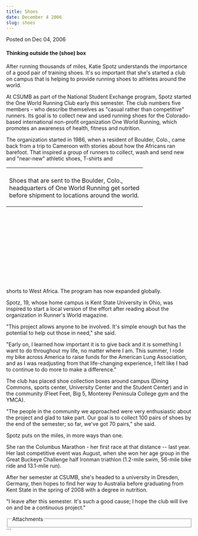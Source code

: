 ```yaml
---
title: Shoes
date: December 4 2006
slug: shoes
---
```


 
<span class="date">Posted on Dec 04, 2006 </span>
<h4>Thinking outside the (shoe) box</h4>
<p>
  After running thousands of miles, Katie Spotz understands the importance of a
  good pair of training shoes. It&apos;s so important that she&apos;s started a
  club on campus that is helping to provide running shoes to athletes around the
  world.
</p>
<p>
  At CSUMB as part of the National Student Exchange program, Spotz started the
  One World Running Club early this semester. The club numbers five members -
  who describe themselves as &quot;casual rather than competitive&quot; runners.
  Its goal is to collect new and used running shoes for the Colorado-based
  international non-profit organization One World Running, which promotes an
  awareness of health, fitness and nutrition.
</p>
<p>
  The organization started in 1986, when a resident of Boulder, Colo., came back
  from a trip to Cameroon with stories about how the Africans ran barefoot. That
  inspired a group of runners to collect, wash and send new and
  &quot;near-new&quot; athletic shoes, T-shirts and
</p>
<table style="width:370px; height:309px">
  <tr class="odd">
    <td />
  </tr>
  <tr class="even">
    <td>
      <p>
        Shoes that are sent to the Boulder, Colo., headquarters of One World
        Running get sorted before shipment to locations around the world.
      </p>
    </td>
  </tr>
</table>
shorts to West Africa. The program has now expanded globally.
<p>
  Spotz, 19, whose home campus is Kent State University in Ohio, was inspired to
  start a local version of the effort after reading about the organization in
  Runner&apos;s World magazine.
</p>
<p>
  &quot;This project allows anyone to be involved. It&apos;s simple enough but
  has the potential to help out those in need,&quot; she said.
</p>
<p>
  &quot;Early on, I learned how important it is to give back and it is something
  I want to do throughout my life, no matter where I am. This summer, I rode my
  bike across America to raise funds for the American Lung Association, and as I
  was readjusting from that life-changing experience, I felt like I had to
  continue to do more to make a difference.&quot;
</p>
<p>
  The club has placed shoe collection boxes around campus (Dining Commons,
  sports center, University Center and the Student Center) and in the community
  (Fleet Feet, Big 5, Monterey Peninsula College gym and the YMCA).
</p>
<p>
  &quot;The people in the community we approached were very enthusiastic about
  the project and glad to take part. Our goal is to collect 100 pairs of shoes
  by the end of the semester; so far, we&apos;ve got 70 pairs,&quot; she said.
</p>
<p>Spotz puts on the miles, in more ways than one.</p>
<p>
  She ran the Columbus Marathon - her first race at that distance -- last year.
  Her last competitive event was August, when she won her age group in the Great
  Buckeye Challenge half Ironman triathlon (1.2-mile swim, 56-mile bike ride and
  13.1-mile run).
</p>
<p>
  After her semester at CSUMB, she&apos;s headed to a university in Dresden,
  Germany, then hopes to find her way to Australia before graduating from Kent
  State in the spring of 2008 with a degree in nutrition.
</p>
<p>
  &quot;I leave after this semester. It&apos;s such a good cause; I hope the
  club will live on and be a continuous project.&quot;
</p>
<fieldset class="fieldgroup group-attachments">
  <legend>Attachments</legend>
  <div class="field field-type-emvideo field-field-attach-video">
    <div class="field-items">
      <div class="field-item odd">
        <div class="emvideo emvideo-video emvideo-" />
      </div>
    </div>
  </div>
</fieldset>
```
